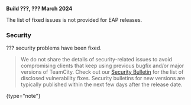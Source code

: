 [//]: # (title: TeamCity 2024.03 Release Notes)
[//]: # (auxiliary-id: TeamCity 2024.03 Release Notes)


**Build ???, ??? March 2024**


<!--project: TeamCity Fix versions: {2023.07 Cloud (136658)} , {2023.09 Cloud (141339)} , {2023.11 (147331)} , -{2023.05.4 (129421)} , - {2023.05.3 (129390)} , -{2023.05.2 (129341)} , - {2023.05.1 (129321)} #Fixed visible to: {All Users} -{Trunk issue}-->

The list of fixed issues is not provided for EAP releases.


<!--project: TeamCity Fix versions: {2023.07 Cloud (136658)} , {2023.09 Cloud (141339)} , {2023.11 (147331)} , -{2023.05.4 (129421)} , - {2023.05.3 (129390)} , -{2023.05.2 (129341)} , - {2023.05.1 (129321)} #Fixed #{Security Problem} -{Trunk issue}-->

### Security

??? security problems have been fixed.

> We do not share the details of security-related issues to avoid compromising clients that keep using previous bugfix and/or major versions of TeamCity. Check out our [Security Bulletin](https://www.jetbrains.com/privacy-security/issues-fixed/?product=TeamCity&version=2023.11) for the list of disclosed vulnerability fixes. Security bulletins for new versions are typically published within the next few days after the release date.
>
{type="note"}

